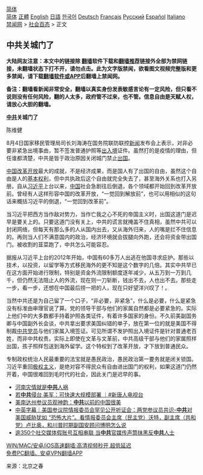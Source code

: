  <!-- 面包屑导航 --> <div class="breadcrumb"><!-- GTranslate: https://gtranslate.io/ -->  <div class="switcher notranslate">  <div class="selected">  <a href="#" onclick="return false;"> 简体</a>  </div>  <div class="option">  <a href="https://www.bannedbook.org" onclick="doGTranslate('zh-CN|zh-CN');jQuery('div.switcher div.selected a').html(jQuery(this).html());return false;" title="简体中文" class="nturl selected"> 简体</a>  <a href="https://www.bannedbook.org/zh-tw/" onclick="doGTranslate('zh-CN|zh-TW');jQuery('div.switcher div.selected a').html(jQuery(this).html());return false;" title="繁體中文" class="nturl"> 正體</a>  <a href="https://www.bannedbook.org/en/" onclick="doGTranslate('zh-CN|en');jQuery('div.switcher div.selected a').html(jQuery(this).html());return false;" title="English" class="nturl"> English</a>  <a href="https://www.bannedbook.org/ja/" onclick="doGTranslate('zh-CN|ja');jQuery('div.switcher div.selected a').html(jQuery(this).html());return false;" title="日本語" class="nturl"> 日語</a>  <a href="https://www.bannedbook.org/ko/" onclick="doGTranslate('zh-CN|ko');jQuery('div.switcher div.selected a').html(jQuery(this).html());return false;" title="한국어" class="nturl"> 한국어</a>  <a href="https://www.bannedbook.org/de/" onclick="doGTranslate('zh-CN|de');jQuery('div.switcher div.selected a').html(jQuery(this).html());return false;" title="Deutsch" class="nturl"> Deutsch</a>  <a href="https://www.bannedbook.org/fr/" onclick="doGTranslate('zh-CN|fr');jQuery('div.switcher div.selected a').html(jQuery(this).html());return false;" title="Français" class="nturl"> Français</a>  <a href="https://www.bannedbook.org/ru/" onclick="doGTranslate('zh-CN|ru');jQuery('div.switcher div.selected a').html(jQuery(this).html());return false;" title="Русский" class="nturl"> Русский</a>  <a href="https://www.bannedbook.org/es/" onclick="doGTranslate('zh-CN|es');jQuery('div.switcher div.selected a').html(jQuery(this).html());return false;" title="Español" class="nturl"> Español</a>  <a href="https://www.bannedbook.org/it/" onclick="doGTranslate('zh-CN|it');jQuery('div.switcher div.selected a').html(jQuery(this).html());return false;" title="Italiano" class="nturl"> Italiano</a>  </div>  </div>      <div class='breadcrumb-sub'><!-- Breadcrumb NavXT 6.3.0 --> <a href="https://www.bannedbook.org/" class="home">禁闻网</a> &gt; <a href="https://www.bannedbook.org/bnews/baitai/" class="category">社会百态</a> &gt; 正文</div></div><h2>中共关城门了</h2> <p class="notice"><b>大陆网友注意：本文中的链接除 <a href="https://github.com/bannedbook/fanqiang" >翻墙</a>软件下载和<a href="https://github.com/killgcd/justmysocks/blob/master/README.md">翻墙推荐</a>链接外全部为禁网链接，未翻墙状态下打不开，请勿点击。此为文字版禁闻，欲看图文视频完整版和更多禁闻，请下载<a href="https://github.com/bannedbook/fanqiang">翻墙软件或APP</a>后翻墙上禁闻网。</p><p>备注：翻墙看新闻非常安全，翻墙以真实身份发表敏感言论有一定风险，但只看不说则没有任何风险，翻的人太多，政府管不过来，也不管。信息自由是天赋人权，请放心大胆的翻墙。</b></p>  <div class="entry"> <p><strong><a href="https://www.bannedbook.org/bnews/tag/%e4%b8%ad%e5%85%b1/" class="st_tag internal_tag" rel="tag" title="标签 中共 下的日志">中共</a>关城门了</strong></p> <p>陈维健</p>  <p  >8月4日国家移民管理局司长刘海涛在国务院联防联控<span class='wp_keywordlink_affiliate'><a href="https://www.bannedbook.org/" title="新闻">新闻</a></span>发布会上表示，对非必要非紧急出境事由，暂不签发普通护照等<a href="https://www.bannedbook.org/bnews/tag/%E5%87%BA%E5%85%A5%E5%A2%83/" class="st_tag internal_tag" rel="tag" title="标签 出入境 下的日志">出入境</a>证件。虽然打的是疫情的理由，但任谁都清楚，中共是皆于政治原因关闭城门禁止<a href="https://www.bannedbook.org/bnews/tag/%e5%87%ba%e5%9b%bd/" class="st_tag internal_tag" rel="tag" title="标签 出国 下的日志">出国</a>。</p> <p  ><span class='wp_keywordlink_affiliate'><a href="https://www.bannedbook.org/" title="中国" target="_blank">中国</a></span><a href="https://www.bannedbook.org/bnews/tag/%e6%94%b9%e9%9d%a9%e5%bc%80%e6%94%be/" class="st_tag internal_tag" rel="tag" title="标签 改革开放 下的日志">改革开放</a>最大的成就，不是经济成果，而是国人有了出国的自由，虽然这个自由是人的<a href="https://www.bannedbook.org/bnews/tag/%E5%9F%BA%E6%9C%AC%E6%9D%83%E5%88%A9/" class="st_tag internal_tag" rel="tag" title="标签 基本权利 下的日志">基本权利</a>，但中共执政后这个自由就完全失去了，甚至海外关系也打入另册。自从<a href="https://www.bannedbook.org/bnews/tag/%e4%b9%a0%e8%bf%91%e5%b9%b3/" class="st_tag internal_tag" rel="tag" title="标签 习近平 下的日志">习近平</a>上台以来，<a href="https://www.bannedbook.org/bnews/tag/%E4%B8%AD%E5%9B%BD/" class="st_tag internal_tag" rel="tag" title="标签 中国 下的日志">中国</a>社会急剧往后倒退，各个领域都开始回到改革开放前。曾经有人这样形容中国的改革开放，&ldquo;一觉回到解放前&rdquo;，也可以用相似的这句话来概括习近平的倒退，&ldquo;一觉回到改革前&rdquo;。</p>  <p  >当习近平把西方当作敌对势力，当作亡我之心不死的帝国主义时，出国这道门是迟早是要关上的。只要这道门没有关上，中共的谎言就掩盖不住真相，虽然中共可以封闭网络，但每天有那么多的人从国内出去，又从海外归来，人的嘴是拦不住信息的。再则当人们不满意国内的政治，经济环境就会拔腿向外跑，还会将资金带出国门。被收割的韮菜跑了，中共怎么可能容忍。</p> <p  >据报从习近平上台的2012年开始，中国有60多万人出逃在他国寻求庇护。那些以技术，以投资，以留学等方式移民海外的更不知是这个数字的几倍。其实中共早已在这方面开始进行限制，特别是资金外流限制额度逐年减少，从五万到一万到几千，但仍然无法阻止人的外流，现在则一刀斩断，钱出不去，人也出不去。那些走一步，看一步，还想在中国最后捞一把的人，现在只好望洋兴叹了！。</p>  <p  >当然中共还是为自己留了一个口子，&ldquo;非必要，非紧急&rdquo;，什么是必要，什么是紧急没有标准由审理官说了算。党的领导干部与他们的家属自然都是必要紧急的。实际上他们中的大多数都手持着护照各类证件，有着许多国家的身份。不久前美副国务卿与中国副外长会谈，中共拿出要求美国纠错的单子，放在第一位的就是美国不得制裁<a href="https://www.bannedbook.org/bnews/tag/%E4%B8%AD%E5%85%B1%E5%85%9A%E5%91%98/" class="st_tag internal_tag" rel="tag" title="标签 中共党员 下的日志">中共党员</a>与他们家属入境签证。可见所谓不发护照出入境证件是针对普通老百姓，而非中共权贵。实际上即使在文革与文革前，中共高级干部与他们的家属照样出国，孩子照样包送到海外留学。这个特权到了改革开放，才下放到普通民众。</p> <p  >专制政权统治人民最重要的法宝就是愚民政治，愚民政治第一要务就是闭关锁国。习近平重回<span class='wp_keywordlink'><a href="https://www.bannedbook.org/forum2/topic223.html" title="极权主义与现代民主" target="_blank">极权主义</a></span>，是绝对容不得民众有自由进出国门的权利，如果这道门仍然开着，中国很难回到毛时代的社会，因此关门是迟早的事。</p>  <ul class='op-related-articles' title='相关阅读'> <li><a href='https://www.bannedbook.org/bnews/baitai/20210806/1601286.html' target='_blank'>河南灾情就是<b>中共</b>人祸</a></li> <li><a href='https://www.bannedbook.org/bnews/bannedvideo/20210806/1601275.html' target='_blank'>若<b>中共</b>侵台 美军：可快速大规模部署 ｜#新唐人电视台</a></li> <li><a href='https://www.bannedbook.org/bnews/taiwannews/20210806/1601270.html' target='_blank'>美南达州参议员观神韵：<b>中共</b>以前的中国很美</a></li> <li><a href='https://www.bannedbook.org/bnews/bannedvideo/20210806/1601267.html' target='_blank'>中英字幕｜美国参议院情报委员会罕见公开听证会：两党参议员共识-<b>中共</b>对美国威胁犹如 “恐怖大片”。看情报委员会主席（民主党）沃特，副主席（共和党）卢比奥，和川普时期副国安顾问博明怎么说</a></li> <li><a href='https://www.bannedbook.org/bnews/cbnews/20210806/1601194.html' target='_blank'>逾350个社交媒体假账号互相串联 当<b>中共</b>官媒传声筒抹黑反<b>中共</b>人士</a></li> </ul> <p class="texttj"> <a href="https://github.com/bannedbook/fanqiang/wiki/V2ray%E6%9C%BA%E5%9C%BA" target="_blank">WIN/MAC/安卓/iOS高速翻墙:高清视频秒开,超低延迟</a><br/> <a href="https://github.com/bannedbook/fanqiang/wiki/%E7%A6%81%E9%97%BB%E7%BD%91%E5%AE%89%E5%8D%93%E7%BF%BB%E5%A2%99%E6%96%B0%E9%97%BBAPP" target="_blank">免费PC翻墙、安卓VPN翻墙APP</a></p><p>来源：北京之春</p><a name='sharetosocial'></a>  <div style="margin-bottom:5px;padding-bottom:5px;clear:both"> <div id="archive-pix-1" class="banner-ads"> <!-- AuctionX Display platform tag START --> <div id="26318x728x90x621x_ADSLOT2" clicktrack="%%CLICK_URL_ESC%%"></div> <!-- AuctionX Display platform tag END --> </div> <div id="archive-pix-2" class="banner-ads"> <!-- AuctionX Display platform tag START --> <div id="26315x300x250x621x_ADSLOT2" clicktrack="%%CLICK_URL_ESC%%"></div> <!-- AuctionX Display platform tag END --> </div> </div>  <div id="archive-pix-1" class="banner-ads"> <!-- AuctionX Display platform tag START --> <div id="26318x728x90x621x_ADSLOT3" clicktrack="%%CLICK_URL_ESC%%"></div> <!-- AuctionX Display platform tag END --> </div> </div><!--END ENTRY--> 